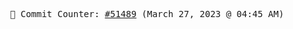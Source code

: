 <p align="center">
    <samp>
        📮 Commit Counter: <a href="https://github.com/Javascript-void0/Javascript-void0/commits/main">#51489</a> (March 27, 2023 @ 04:45 AM)
    </samp>
</p>